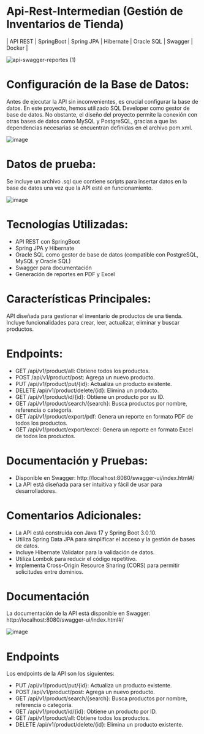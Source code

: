 # Api-Rest-Intermedian (Gestión de Inventarios de Tienda)

| API REST |  SpringBoot | Spring JPA | Hibernate | Oracle SQL | Swagger | Docker |

![api-swagger-reportes (1)](https://github.com/Julian1699/Api-Easy-Shop/assets/114323630/3df819a6-57cb-409b-a247-9136c67a390f)

# Configuración de la Base de Datos:

Antes de ejecutar la API sin inconvenientes, es crucial configurar la base de datos. En este proyecto, hemos utilizado SQL Developer como gestor de base de datos. No obstante, el diseño del proyecto permite la conexión con otras bases de datos como MySQL y PostgreSQL, gracias a que las dependencias necesarias se encuentran definidas en el archivo pom.xml.

![image](https://github.com/Julian1699/Api-Easy-Shop/assets/114323630/9ab005f3-c640-49de-b983-e64dbbe4a8e3)

# Datos de prueba:

Se incluye un archivo .sql que contiene scripts para insertar datos en la base de datos una vez que la API esté en funcionamiento.

![image](https://github.com/Julian1699/Api-Easy-Shop/assets/114323630/cb1a38b9-f772-4901-be0b-085b38016365)

# Tecnologías Utilizadas:

- API REST con SpringBoot
- Spring JPA y Hibernate
- Oracle SQL como gestor de base de datos (compatible con PostgreSQL, MySQL y Oracle SQL)
- Swagger para documentación
- Generación de reportes en PDF y Excel

# Características Principales:

API diseñada para gestionar el inventario de productos de una tienda.
Incluye funcionalidades para crear, leer, actualizar, eliminar y buscar productos.

# Endpoints:

- GET /api/v1/product/all: Obtiene todos los productos.
- POST /api/v1/product/post: Agrega un nuevo producto.
- PUT /api/v1/product/put/{id}: Actualiza un producto existente.
- DELETE /api/v1/product/delete/{id}: Elimina un producto.
- GET /api/v1/product/id/{id}: Obtiene un producto por su ID.
- GET /api/v1/product/search/{search}: Busca productos por nombre, referencia o categoría.
- GET /api/v1/product/export/pdf: Genera un reporte en formato PDF de todos los productos.
- GET /api/v1/product/export/excel: Genera un reporte en formato Excel de todos los productos.
  
# Documentación y Pruebas:

- Disponible en Swagger: http://localhost:8080/swagger-ui/index.html#/
- La API está diseñada para ser intuitiva y fácil de usar para desarrolladores.
  
# Comentarios Adicionales:

- La API está construida con Java 17 y Spring Boot 3.0.10.
- Utiliza Spring Data JPA para simplificar el acceso y la gestión de bases de datos.
- Incluye Hibernate Validator para la validación de datos.
- Utiliza Lombok para reducir el código repetitivo.
- Implementa Cross-Origin Resource Sharing (CORS) para permitir solicitudes entre dominios.

# Documentación

La documentación de la API está disponible en Swagger: http://localhost:8080/swagger-ui/index.html#/

![image](https://github.com/Julian1699/Api-Rest-Intermedian/assets/114323630/2cfe3ae7-b943-49fa-8749-b208f9501bf5)

# Endpoints

Los endpoints de la API son los siguientes:

- PUT /api/v1/product/put/{id}: Actualiza un producto existente.
- POST /api/v1/product/post: Agrega un nuevo producto.
- GET /api/v1/product/search/{search}: Busca productos por nombre, referencia o categoría.
- GET /api/v1/product/id/{id}: Obtiene un producto por ID.
- GET /api/v1/product/all: Obtiene todos los productos.
- DELETE /api/v1/product/delete/{id}: Elimina un producto existente.
